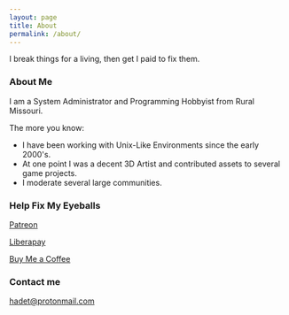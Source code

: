 ```yaml
---
layout: page
title: About
permalink: /about/
---
```


I break things for a living, then get I paid to fix them.

### About Me

I am a System Administrator and Programming Hobbyist from Rural Missouri.

The more you know:
+ I have been working with Unix-Like Environments since the early 2000's.
+ At one point I was a decent 3D Artist and contributed assets to several game projects.
+ I moderate several large communities.

### Help Fix My Eyeballs

[Patreon](https://www.patreon.com/hadetundying)

[Liberapay](https://liberapay.com/Hadet)

[Buy Me a Coffee](https://www.buymeacoffee.com/hadet)

### Contact me

[hadet@protonmail.com](mailto:hadet@protonmail.com)
